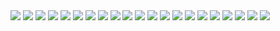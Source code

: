<div class="fotorama" data-allowfullscreen="true">
<!--https://photos.app.goo.gl/WdncY9vUWksxM7mr5-->
    <img src="https://images.northbriton.net/cdn-cgi/image/width=800/https://images.northbriton.net/AP1GczPSVGcdrxB3s6W2C-THhgKFxNzzED-en-rLYco1BTjSK6MpMvX49sXUGbty2nt4p-snOZawhoxsFkcoNuBIXonjJ9xYLbnpKX7gQBb55GSvTdiWXvEZ" data-full="https://images.northbriton.net/AP1GczPSVGcdrxB3s6W2C-THhgKFxNzzED-en-rLYco1BTjSK6MpMvX49sXUGbty2nt4p-snOZawhoxsFkcoNuBIXonjJ9xYLbnpKX7gQBb55GSvTdiWXvEZ">
    <img src="https://images.northbriton.net/cdn-cgi/image/width=800/https://images.northbriton.net/AP1GczP0a07CUDPBqy1XiJXBKHJLrmePnwflGrl60Q2VxEvHyI2m6RLV1T5H0-Nb5gb7rRT5xyri5TxGbs_GpKgBQ55FpOxL_sDpZ7vMpNCugN-dm8aHdDK9" data-full="https://images.northbriton.net/AP1GczP0a07CUDPBqy1XiJXBKHJLrmePnwflGrl60Q2VxEvHyI2m6RLV1T5H0-Nb5gb7rRT5xyri5TxGbs_GpKgBQ55FpOxL_sDpZ7vMpNCugN-dm8aHdDK9">
    <img src="https://images.northbriton.net/cdn-cgi/image/width=800/https://images.northbriton.net/AP1GczMT1Q2RpsIS2_pwdSWgv72q7GniY6rmyC7i2ufjbAN5wMvWbYtbFDRgd-ZHJdIW-wNRGYNTs6ZgHk7Dtrdjjz6w205pbkpzULxhFnaZSlF_uIIyHRRZ" data-full="https://images.northbriton.net/AP1GczMT1Q2RpsIS2_pwdSWgv72q7GniY6rmyC7i2ufjbAN5wMvWbYtbFDRgd-ZHJdIW-wNRGYNTs6ZgHk7Dtrdjjz6w205pbkpzULxhFnaZSlF_uIIyHRRZ">
    <img src="https://images.northbriton.net/cdn-cgi/image/width=800/https://images.northbriton.net/AP1GczO1yGtEUclhW1TX1joSeQD7X3L0KYgb4X85dybqSbaK8OoRv2T25FyQ1qjZs-0pSQyBcOFVkSBKRg6fdiv9x2kyGbJLMGiQLZxjzL4LDrp2kT159kR0" data-full="https://images.northbriton.net/AP1GczO1yGtEUclhW1TX1joSeQD7X3L0KYgb4X85dybqSbaK8OoRv2T25FyQ1qjZs-0pSQyBcOFVkSBKRg6fdiv9x2kyGbJLMGiQLZxjzL4LDrp2kT159kR0">
    <img src="https://images.northbriton.net/cdn-cgi/image/width=800/https://images.northbriton.net/AP1GczMzZQFfnvF1cfmlqM7LnhN-hqE-mYxgezU_BXWALIjDbCcWtQ6dLKmCqgA24PCZCIQ4mqkJK2J7Gf-jllRhOV1-OFNaFxCn-A9be74W3p6BwzW9EZ9T" data-full="https://images.northbriton.net/AP1GczMzZQFfnvF1cfmlqM7LnhN-hqE-mYxgezU_BXWALIjDbCcWtQ6dLKmCqgA24PCZCIQ4mqkJK2J7Gf-jllRhOV1-OFNaFxCn-A9be74W3p6BwzW9EZ9T">
    <img src="https://images.northbriton.net/cdn-cgi/image/width=800/https://images.northbriton.net/AP1GczPjgQDFr0IswRLKnYHwvs_WMv1U6MlIoYMTyBb0cnrlrZ2BKfcfrAMIXZFra-H0KAR6DDAovYp7dTi5DVPvw8thFf9gK0k_rNZTZYigSrNmGUVMhiGC" data-full="https://images.northbriton.net/AP1GczPjgQDFr0IswRLKnYHwvs_WMv1U6MlIoYMTyBb0cnrlrZ2BKfcfrAMIXZFra-H0KAR6DDAovYp7dTi5DVPvw8thFf9gK0k_rNZTZYigSrNmGUVMhiGC">
    <img src="https://images.northbriton.net/cdn-cgi/image/width=800/https://images.northbriton.net/AP1GczNIlA348fl4uZWz9ciwB7yGBeTZdbPmDx-N7orzW7pFws9K7GrdmsZzLNKg4rkcJ63UO0GDXyu30E0h1jwcjCCJgqRRM21V9GQ1O7c1NAoXVXo-U6Kp" data-full="https://images.northbriton.net/AP1GczNIlA348fl4uZWz9ciwB7yGBeTZdbPmDx-N7orzW7pFws9K7GrdmsZzLNKg4rkcJ63UO0GDXyu30E0h1jwcjCCJgqRRM21V9GQ1O7c1NAoXVXo-U6Kp">
    <img src="https://images.northbriton.net/cdn-cgi/image/width=800/https://images.northbriton.net/AP1GczMxxyPtUXof5QcKT-Flv7pAU_VNtxUA7Qb79hdr1wDlCqmuj7kWJuaNGGgrtGeHveGSYVE37diuB083rgz6FcXHdT5OQIRb4SeVBxGbdHBRm0wbJbBI" data-full="https://images.northbriton.net/AP1GczMxxyPtUXof5QcKT-Flv7pAU_VNtxUA7Qb79hdr1wDlCqmuj7kWJuaNGGgrtGeHveGSYVE37diuB083rgz6FcXHdT5OQIRb4SeVBxGbdHBRm0wbJbBI">
    <img src="https://images.northbriton.net/cdn-cgi/image/width=800/https://images.northbriton.net/AP1GczOukT9sGqKFITvfQ-aWYaXEigYRt8cpYinx-zToLZt0smMYb0ONFEaQ3AjEBnXxKTvm7snZk6ZAOu0af_58zR4gVLi7sWnYEZmuRRUdGtd3NpsOcNrN" data-full="https://images.northbriton.net/AP1GczOukT9sGqKFITvfQ-aWYaXEigYRt8cpYinx-zToLZt0smMYb0ONFEaQ3AjEBnXxKTvm7snZk6ZAOu0af_58zR4gVLi7sWnYEZmuRRUdGtd3NpsOcNrN">
    <img src="https://images.northbriton.net/cdn-cgi/image/width=800/https://images.northbriton.net/AP1GczNKm9RnZnoYBMrdwNxbGURECwlTgxBUN4pOOcPUzPc8C_Hyt_yTs6Mjs-Fmg_Sr_tHU9x2QijbgzI_75gQca7n4FwhODyCAyDb-56AbdZUy1AZXEYCJ" data-full="https://images.northbriton.net/AP1GczNKm9RnZnoYBMrdwNxbGURECwlTgxBUN4pOOcPUzPc8C_Hyt_yTs6Mjs-Fmg_Sr_tHU9x2QijbgzI_75gQca7n4FwhODyCAyDb-56AbdZUy1AZXEYCJ">
    <img src="https://images.northbriton.net/cdn-cgi/image/width=800/https://images.northbriton.net/AP1GczPKH32xE8RijcEfImMBycbs9cHuWj-Q5qbT4ujoD7XAlv5rvhl-gzyIX1hAjEQCV6AGLUsOOGr9Pwvaqzy2aeNMTnf33o-34R7J7F7ismyjgwxD_D7E" data-full="https://images.northbriton.net/AP1GczPKH32xE8RijcEfImMBycbs9cHuWj-Q5qbT4ujoD7XAlv5rvhl-gzyIX1hAjEQCV6AGLUsOOGr9Pwvaqzy2aeNMTnf33o-34R7J7F7ismyjgwxD_D7E">
    <img src="https://images.northbriton.net/cdn-cgi/image/width=800/https://images.northbriton.net/AP1GczNZEHL4ySs430pd82HYy8jjL6qkcX0Uk1hW4iM1qEEjcoRZgcH7axmdj5PPiaa3Vjg7U1G0yxDBN5HcL8mDFW3gBRt3qzqxEKBWdDJQfPuYJi_siM5F" data-full="https://images.northbriton.net/AP1GczNZEHL4ySs430pd82HYy8jjL6qkcX0Uk1hW4iM1qEEjcoRZgcH7axmdj5PPiaa3Vjg7U1G0yxDBN5HcL8mDFW3gBRt3qzqxEKBWdDJQfPuYJi_siM5F">
    <img src="https://images.northbriton.net/cdn-cgi/image/width=800/https://images.northbriton.net/AP1GczOEx0QoE3NYa4jyVsn1e8mxxNPD4IbbMOFOdhAFF-FnmCvA9EnTZ2VoeNLEeiLsuIyEWBzoO1mplXwwRrjb7UdyQ1a8oqgJDA3j3ll7XISls0twP4yu" data-full="https://images.northbriton.net/AP1GczOEx0QoE3NYa4jyVsn1e8mxxNPD4IbbMOFOdhAFF-FnmCvA9EnTZ2VoeNLEeiLsuIyEWBzoO1mplXwwRrjb7UdyQ1a8oqgJDA3j3ll7XISls0twP4yu">
    <img src="https://images.northbriton.net/cdn-cgi/image/width=800/https://images.northbriton.net/AP1GczNx0wxalw0S263o7VOEsQDFJuu3Ueq20lBMaiuYHp3qEDYb7rMYH0g7Anms8AlkjDGu3dZHwE1t61WtJ--lA8_r4OQwOQTMLIJRTaJPh7JKX2S-_9c4" data-full="https://images.northbriton.net/AP1GczNx0wxalw0S263o7VOEsQDFJuu3Ueq20lBMaiuYHp3qEDYb7rMYH0g7Anms8AlkjDGu3dZHwE1t61WtJ--lA8_r4OQwOQTMLIJRTaJPh7JKX2S-_9c4">
    <img src="https://images.northbriton.net/cdn-cgi/image/width=800/https://images.northbriton.net/AP1GczP_KqSHtRaQqKUflyl6eN6lSE7NqnnRCFvjTw2ksi__EZfUSe6VQVPAVroKPX7Riipt1dLvJygIMlxFzat8EXwLWuYnBoBK6TU4-s8RxHUgbeDnnLt4" data-full="https://images.northbriton.net/AP1GczP_KqSHtRaQqKUflyl6eN6lSE7NqnnRCFvjTw2ksi__EZfUSe6VQVPAVroKPX7Riipt1dLvJygIMlxFzat8EXwLWuYnBoBK6TU4-s8RxHUgbeDnnLt4">
    <img src="https://images.northbriton.net/cdn-cgi/image/width=800/https://images.northbriton.net/AP1GczNkb1YxwtywQfsoRLTtBx-xF0jkB1b-KtuJ7rq1S3Ut5_uYkWwpcbpcbeaLPumeGk4QwxUjric3rZjk9uD5ygDmxc2Nulh77HTY4BUhGEqRQEbJwhOy" data-full="https://images.northbriton.net/AP1GczNkb1YxwtywQfsoRLTtBx-xF0jkB1b-KtuJ7rq1S3Ut5_uYkWwpcbpcbeaLPumeGk4QwxUjric3rZjk9uD5ygDmxc2Nulh77HTY4BUhGEqRQEbJwhOy">
    <img src="https://images.northbriton.net/cdn-cgi/image/width=800/https://images.northbriton.net/AP1GczOpJZbyUxaGBz8wl972Hnm0DPSoxbV8np6Zl2u7ad1F3mBV1SSExMs0kP3q4odJ2DnbaajCbfY8gqbFl57OvL08GcS1MiwfPtjXINMfmUFwzzKIckFg" data-full="https://images.northbriton.net/AP1GczOpJZbyUxaGBz8wl972Hnm0DPSoxbV8np6Zl2u7ad1F3mBV1SSExMs0kP3q4odJ2DnbaajCbfY8gqbFl57OvL08GcS1MiwfPtjXINMfmUFwzzKIckFg">
    <img src="https://images.northbriton.net/cdn-cgi/image/width=800/https://images.northbriton.net/AP1GczORC-0GmlgxmwuqAhylpRlJcPdxJJop392CziaZUKZeEHo1yH2KxI9-2DxtNOhjP_z4NJqnxvZY7nyDmynudhgkYp6y2cHRLNsvfOGCgLPUczplapJR" data-full="https://images.northbriton.net/AP1GczORC-0GmlgxmwuqAhylpRlJcPdxJJop392CziaZUKZeEHo1yH2KxI9-2DxtNOhjP_z4NJqnxvZY7nyDmynudhgkYp6y2cHRLNsvfOGCgLPUczplapJR">
    <img src="https://images.northbriton.net/cdn-cgi/image/width=800/https://images.northbriton.net/AP1GczPZQcO20zBuIeLn6wAWc9lpYmZJ_-X7ZSkATy2zrvTaYrFPtbuIq9tF5yJnqCAC82MyYBkTJjeXOMfcn31tY4e-TgEU-Sas02wMIYgJGfnwsWvw6iNv" data-full="https://images.northbriton.net/AP1GczPZQcO20zBuIeLn6wAWc9lpYmZJ_-X7ZSkATy2zrvTaYrFPtbuIq9tF5yJnqCAC82MyYBkTJjeXOMfcn31tY4e-TgEU-Sas02wMIYgJGfnwsWvw6iNv">
    <img src="https://images.northbriton.net/cdn-cgi/image/width=800/https://images.northbriton.net/AP1GczNzbfNgEec4mmAE1jw4IgCJwwfnUPXR8tK7zTBmpBGWeKLhVL7-luGLysAE_Cv4p4kw8CqbM_QAtavLbilYVTMb553gW2sqGIEcDZX0OdKYeBQZbZpJ" data-full="https://images.northbriton.net/AP1GczNzbfNgEec4mmAE1jw4IgCJwwfnUPXR8tK7zTBmpBGWeKLhVL7-luGLysAE_Cv4p4kw8CqbM_QAtavLbilYVTMb553gW2sqGIEcDZX0OdKYeBQZbZpJ">
    <img src="https://images.northbriton.net/cdn-cgi/image/width=800/https://images.northbriton.net/AP1GczMpsKZwGNk6pc4GzntlWAY1bXGKcdRYqZEn6llwv1ZksNc_OSxbrSfEADPQ9l2PC5XsMIodtkU0eNbHucLDym7Rzm5bZuWnC7ZCxOz6xkaxp9cmTzqB" data-full="https://images.northbriton.net/AP1GczMpsKZwGNk6pc4GzntlWAY1bXGKcdRYqZEn6llwv1ZksNc_OSxbrSfEADPQ9l2PC5XsMIodtkU0eNbHucLDym7Rzm5bZuWnC7ZCxOz6xkaxp9cmTzqB">
</div>
